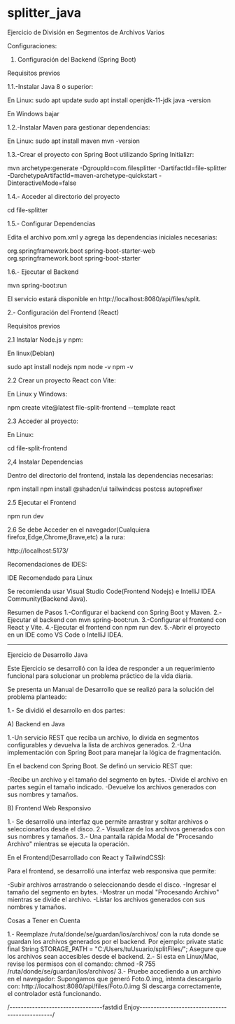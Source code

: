 # splitter_java
Ejercicio de División en Segmentos de Archivos Varios

Configuraciones:

1. Configuración del Backend (Spring Boot)

Requisitos previos

1.1.-Instalar Java 8 o superior:

En Linux:
sudo apt update
sudo apt install openjdk-11-jdk
java -version

En Windows bajar

1.2.-Instalar Maven para gestionar dependencias:

En Linux:
sudo apt install maven
mvn -version

1.3.-Crear el proyecto con Spring Boot utilizando Spring Initializr:

mvn archetype:generate -DgroupId=com.filesplitter -DartifactId=file-splitter -DarchetypeArtifactId=maven-archetype-quickstart -DinteractiveMode=false

1.4.- Acceder al directorio del proyecto

cd file-splitter

1.5.- Configurar Dependencias

Edita el archivo pom.xml y agrega las dependencias iniciales necesarias:

<dependencies>
    <dependency>
        <groupId>org.springframework.boot</groupId>
        <artifactId>spring-boot-starter-web</artifactId>
    </dependency>
    <dependency>
        <groupId>org.springframework.boot</groupId>
        <artifactId>spring-boot-starter</artifactId>
    </dependency>
</dependencies>

1.6.- Ejecutar el Backend

mvn spring-boot:run

El servicio estará disponible en http://localhost:8080/api/files/split.

2.- Configuración del Frontend (React)

Requisitos previos

2.1 Instalar Node.js y npm:

En linux(Debian)

sudo apt install nodejs npm
node -v
npm -v

2.2 Crear un proyecto React con Vite:

En Linux y Windows:

npm create vite@latest file-split-frontend --template react

2.3 Acceder al proyecto:

En Linux:

cd file-split-frontend

2,4 Instalar Dependencias

Dentro del directorio del frontend, instala las dependencias necesarias:

npm install
npm install @shadcn/ui tailwindcss postcss autoprefixer

2.5 Ejecutar el Frontend

npm run dev

2.6 Se debe Acceder en el navegador(Cualquiera firefox,Edge,Chrome,Brave,etc) a la rura:

   http://localhost:5173/

Recomendaciones de IDES:

IDE Recomendado para Linux

Se recomienda usar Visual Studio Code(Frontend Nodejs) e IntelliJ IDEA Community(Backend Java).

Resumen de Pasos
1.-Configurar el backend con Spring Boot y Maven.
2.-Ejecutar el backend con mvn spring-boot:run.
3.-Configurar el frontend con React y Vite.
4.-Ejecutar el frontend con npm run dev.
5.-Abrir el proyecto en un IDE como VS Code o IntelliJ IDEA.

-----------------------------------------------------------------------------------------------

Ejercicio de Desarrollo Java

Este Ejercicio se desarrolló con la idea de responder a un requerimiento funcional
para solucionar un problema práctico de la vida diaria.

Se presenta un Manual de Desarrollo que se realizó para la solución del problema planteado:

1.- Se dividió el desarrollo en dos partes:

A) Backend en Java

1.-Un servicio REST que reciba un archivo, lo divida en segmentos configurables y devuelva la lista de archivos generados.
2.-Una implementación con Spring Boot para manejar la lógica de fragmentación.

En el backend con Spring Boot. Se definó un servicio REST que:

-Recibe un archivo y el tamaño del segmento en bytes.
-Divide el archivo en partes según el tamaño indicado.
-Devuelve los archivos generados con sus nombres y tamaños.

B) Frontend Web Responsivo

1.- Se desarrolló una interfaz que permite arrastrar y soltar archivos o seleccionarlos desde el disco.
2.- Visualizar de los archivos generados con sus nombres y tamaños.
3.- Una pantalla rápida Modal de "Procesando Archivo" mientras se ejecuta la operación.

En el Frontend(Desarrollado con React y TailwindCSS):

Para el frontend, se desarrolló una interfaz web responsiva que permite:

-Subir archivos arrastrando o seleccionando desde el disco.
-Ingresar el tamaño del segmento en bytes.
-Mostrar un modal "Procesando Archivo" mientras se divide el archivo.
-Listar los archivos generados con sus nombres y tamaños.

Cosas a Tener en Cuenta

1.- Reemplaze  /ruta/donde/se/guardan/los/archivos/ con la ruta donde se guardan los archivos generados por el backend.
 Por ejemplo:
  private static final String STORAGE_PATH = "C:/Users/tuUsuario/splitFiles/";
Asegure que los archivos sean accesibles desde el backend.
2.- Si esta en Linux/Mac, revise los permisos con el comando:
  chmod -R 755 /ruta/donde/se/guardan/los/archivos/
3.- Pruebe accediendo a un archivo en el navegador:
 Supongamos que generó Foto.0.img, intenta descargarlo con:
    http://localhost:8080/api/files/Foto.0.img
Si descarga correctamente, el controlador está funcionando.

/---------------------------------fastdid Enjoy-----------------------------------------------/
